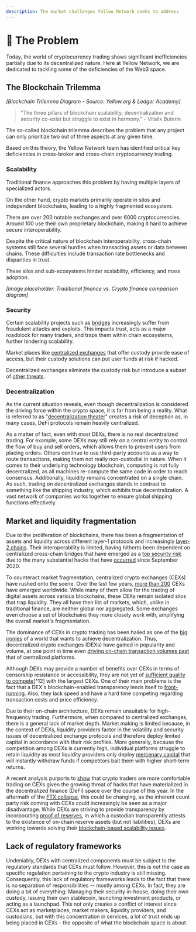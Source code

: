 ```yaml
---
description: The market challenges Yellow Network seeks to address
---
```


# 🚧 The Problem

Today, the world of cryptocurrency trading shows significant inefficiencies partially due to its decentralized nature. Here at Yellow Network, we are dedicated to tackling some of the deficiencies of the Web3 space.

## The Blockchain Trilemma <a href="#pj8bkb32jts7" id="pj8bkb32jts7"></a>

*[Blockchain Trilemma Diagram - Source: Yellow.org & Ledger Academy]*

> "The three pillars of blockchain scalability, decentralization and security co-exist but struggle to exist in harmony." - Vitalik Buterin

The so-called blockchain trilemma describes the problem that any project can only prioritize two out of three aspects at any given time.

Based on this theory, the Yellow Network team has identified critical key deficiencies in cross-broker and cross-chain cryptocurrency trading.

### Scalability <a href="#pj8bkb32jts7" id="pj8bkb32jts7"></a>

Traditional finance approaches this problem by having multiple layers of specialized actors.

On the other hand, crypto markets primarily operate in silos and independent blockchains, leading to a highly fragmented ecosystem.

There are over 200 notable exchanges and over 6000 cryptocurrencies. Around 100 use their own proprietary blockchain, making it hard to achieve secure interoperability.

Despite the critical nature of blockchain interoperability, cross-chain systems still face several hurdles when transacting assets or data between chains. These difficulties include transaction rate bottlenecks and disparities in trust.

These silos and sub-ecosystems hinder scalability, efficiency, and mass adoption.

*[Image placeholder: Traditional finance vs. Crypto finance comparison diagram]*

### Security <a href="#rpdroawe59eb" id="rpdroawe59eb"></a>

Certain scalability projects such as [bridges](https://www.coindesk.com/learn/are-blockchain-bridges-safe-why-bridges-are-targets-of-hacks/) increasingly suffer from fraudulent attacks and exploits. This impacts trust, acts as a major roadblock for many traders, and traps them within chain ecosystems, further hindering scalability.

Market places like [centralized exchanges](the-problem.md#centralized-exchanges-cex) that offer custody provide ease of access, but their custody solutions can put user funds at risk if hacked.

Decentralized exchanges eliminate the custody risk but introduce a subset of [other threats](the-problem.md#decentralized-exchanges-dex).

### Decentralization

As the current situation reveals, even though decentralization is considered the driving force within the crypto space, it is far from being a reality. What is referred to as "[decentralization theater](https://www.imf.org/en/Publications/fandd/issues/2022/09/Defi-promise-and-pitfalls-Fabian-Schar)" creates a risk of deception as, in many cases, DeFi protocols remain heavily centralized.

As a matter of fact, even with most DEXs, there is no real decentralized trading. For example, some DEXs may still rely on a central entity to control the flow of buy and sell orders, which allows them to prevent users from placing orders. Others continue to use third-party accounts as a way to route transactions, making them not really non-custodial in nature. When it comes to their underlying technology blockchain, computing is not fully decentralized, as all machines re-compute the same code in order to reach consensus. Additionally, liquidity remains concentrated on a single chain. As such, trading on decentralized exchanges stands in contrast to something like the shipping industry, which exhibits true decentralization. A vast network of companies works together to ensure global shipping functions effectively.

## Market and liquidity fragmentation <a href="#c3n1dp2ojjwf" id="c3n1dp2ojjwf"></a>

Due to the proliferation of blockchains, there has been a fragmentation of assets and liquidity across different layer-1 protocols and increasingly [layer-2 chains](https://l2beat.com/scaling/tvl/). Their interoperability is limited, having hitherto been dependent on centralized cross-chain bridges that have emerged as a [top security risk](https://blog.chainalysis.com/reports/cross-chain-bridge-hacks-2022/) due to the many substantial hacks that have [occurred](https://twitter.com/tokenterminal/status/1582376876143968256/photo/1) since September 2020.

To counteract market fragmentation, centralized crypto exchanges (CEXs) have rushed onto the scene. Over the last few years, [more than 200](https://coinmarketcap.com/rankings/exchanges/) CEXs have emerged worldwide. While many of them allow for the trading of digital assets across various blockchains, these CEXs remain isolated silos that trap liquidity. They all have their list of markets, which, unlike in traditional finance, are neither global nor aggregated. Some exchanges even choose a set of blockchains they more closely work with, amplifying the overall market's fragmentation.

The dominance of CEXs in crypto trading has been hailed as one of the [big ironies](https://www.coindesk.com/markets/2019/03/30/the-ultimate-irony-of-crypto-trading/) of a world that wants to achieve decentralization. Thus, decentralized crypto exchanges (DEXs) have gained in popularity and volume, at one point in time even [driving on-chain transaction volumes past](https://blog.chainalysis.com/reports/defi-dexs-web3/) that of centralized platforms.

Although DEXs may provide a number of benefits over CEXs in terms of censorship resistance or accessibility, they are not yet of [sufficient quality to compete](https://www.snb.ch/n/mmr/reference/sem_2022_06_03_barbon/source/sem_2022_06_03_barbon.n.pdf)\[^12] with the largest CEXs. One of their main problems is the fact that a DEX's blockchain-enabled transparency lends itself to [front-running](https://link.springer.com/chapter/10.1007/978-3-030-43725-1_13). Also, they lack speed and have a hard time competing regarding transaction costs and price efficiency.

Due to their on-chain architecture, DEXs remain unsuitable for high-frequency trading. Furthermore, when compared to centralized exchanges, there is a general lack of market depth. Market making is limited because, in the context of DEXs, liquidity providers factor in the volatility and security issues of decentralized exchange protocols and therefore deploy limited capital in accordance with their risk profiles. More generally, because the competition among DEXs is currently high, individual platforms struggle to retain liquidity as most liquidity providers only deploy [mercenary capital](https://www.mechanism.capital/native-token-liquidity/) that will instantly withdraw funds if competitors bait them with higher short-term returns.

A recent analysis purports to [show](https://blog.bitfinex.com/media-releases/hodlers-put-faith-in-centralised-exchanges-as-platforms-flex-high-tech-security/) that crypto traders are more comfortable trading on CEXs given the growing threat of hacks that have materialized in the decentralized finance (DeFi) space over the course of this year. In the aftermath of the [FTX collapse](https://www.investopedia.com/what-went-wrong-with-ftx-6828447), this could be changing, as the inherent count party risk coming with CEXs could increasingly be seen as a major disadvantage. While CEXs are striving to provide transparency by incorporating [proof of reserves](https://niccarter.info/proof-of-reserves/), in which a custodian transparently attests to the existence of on-chain reserve assets (but not liabilities), DEXs are working towards solving their [blockchain-based scalability issues](https://www.researchgate.net/publication/342639281_Scaling_Blockchains_A_Comprehensive_Survey).

## Lack of regulatory frameworks

Undeniably, DEXs with centralized components must be subject to the regulatory standards that CEXs must follow. However, this is not the case as specific regulation pertaining to the crypto industry is still missing. Consequently, this lack of regulatory frameworks leads to the fact that there is no separation of responsibilities -- mostly among CEXs. In fact, they are doing a bit of everything: Managing their security in-house, doing their own custody, issuing their own stablecoin, launching investment products, or acting as a launchpad. This not only creates a conflict of interest since CEXs act as marketplaces, market makers, liquidity providers, and custodians, but with this concentration in services, a lot of trust ends up being placed in CEXs - the opposite of what the blockchain space is about.
